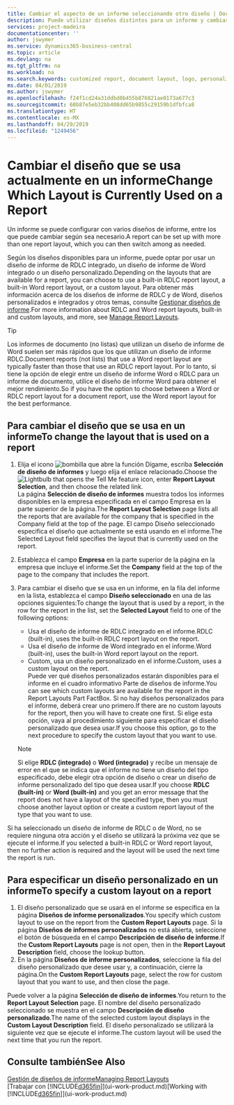 ```yaml
---
title: Cambiar el aspecto de un informe seleccionando otro diseño | Documentos de Microsoft
description: Puede utilizar diseños distintos para un informe y cambiar de un diseño a otro para cambiar el aspecto de un informe.
services: project-madeira
documentationcenter: ''
author: jswymer
ms.service: dynamics365-business-central
ms.topic: article
ms.devlang: na
ms.tgt_pltfrm: na
ms.workload: na
ms.search.keywords: customized report, document layout, logo, personalize
ms.date: 04/01/2019
ms.author: jswymer
ms.openlocfilehash: f24f1cd24a31ddbd0b455b876821ae0173a677c3
ms.sourcegitcommit: 60b87e5eb32bb408dd65b9855c29159b1dfbfca8
ms.translationtype: HT
ms.contentlocale: es-MX
ms.lasthandoff: 04/29/2019
ms.locfileid: "1249456"
---
```

# <a name="change-which-layout-is-currently-used-on-a-report"></a><span data-ttu-id="f9381-103">Cambiar el diseño que se usa actualmente en un informe</span><span class="sxs-lookup"><span data-stu-id="f9381-103">Change Which Layout is Currently Used on a Report</span></span>
<span data-ttu-id="f9381-104">Un informe se puede configurar con varios diseños de informe, entre los que puede cambiar según sea necesario.</span><span class="sxs-lookup"><span data-stu-id="f9381-104">A report can be set up with more than one report layout, which you can then switch among as needed.</span></span>

<span data-ttu-id="f9381-105">Según los diseños disponibles para un informe, puede optar por usar un diseño de informe de RDLC integrado, un diseño de informe de Word integrado o un diseño personalizado.</span><span class="sxs-lookup"><span data-stu-id="f9381-105">Depending on the layouts that are available for a report, you can choose to use a built-in RDLC report layout, a built-in Word report layout, or a custom layout.</span></span> <span data-ttu-id="f9381-106">Para obtener más información acerca de los diseños de informe de RDLC y de Word, diseños personalizados e integrados y otros temas, consulte [Gestionar diseños de informe](ui-manage-report-layouts.md).</span><span class="sxs-lookup"><span data-stu-id="f9381-106">For more information about RDLC and Word report layouts, built-in and custom layouts, and more, see [Manage Report Layouts](ui-manage-report-layouts.md).</span></span>

> [!TIP]  
> <span data-ttu-id="f9381-107">Los informes de documento (no listas) que utilizan un diseño de informe de Word suelen ser más rápidos que los que utilizan un diseño de informe RDLC.</span><span class="sxs-lookup"><span data-stu-id="f9381-107">Document reports (not lists) that use a Word report layout are typically faster than those that use an RDLC report layout.</span></span> <span data-ttu-id="f9381-108">Por lo tanto, si tiene la opción de elegir entre un diseño de informe Word o RDLC para un informe de documento, utilice el diseño de informe Word para obtener el mejor rendimiento.</span><span class="sxs-lookup"><span data-stu-id="f9381-108">So if you have the option to choose between a Word or RDLC report layout for a document report, use the Word report layout for the best performance.</span></span>  

## <a name="to-change-the-layout-that-is-used-on-a-report"></a><span data-ttu-id="f9381-109">Para cambiar el diseño que se usa en un informe</span><span class="sxs-lookup"><span data-stu-id="f9381-109">To change the layout that is used on a report</span></span>
1. <span data-ttu-id="f9381-110">Elija el icono ![bombilla que abre la función Dígame](media/ui-search/search_small.png "Dígame que desea hacer"), escriba **Selección de diseño de informes** y luego elija el enlace relacionado.</span><span class="sxs-lookup"><span data-stu-id="f9381-110">Choose the ![Lightbulb that opens the Tell Me feature](media/ui-search/search_small.png "Tell me what you want to do") icon, enter **Report Layout Selection**, and then choose the related link.</span></span>  
   <span data-ttu-id="f9381-111">La página **Selección de diseño de informes** muestra todos los informes disponibles en la empresa especificada en el campo Empresa en la parte superior de la página.</span><span class="sxs-lookup"><span data-stu-id="f9381-111">The **Report Layout Selection** page lists all the reports that are available for the company that is specified in the Company field at the top of the page.</span></span> <span data-ttu-id="f9381-112">El campo Diseño seleccionado especifica el diseño que actualmente se está usando en el informe.</span><span class="sxs-lookup"><span data-stu-id="f9381-112">The Selected Layout field specifies the layout that is currently used on the report.</span></span>
2. <span data-ttu-id="f9381-113">Establezca el campo **Empresa** en la parte superior de la página en la empresa que incluye el informe.</span><span class="sxs-lookup"><span data-stu-id="f9381-113">Set the **Company** field at the top of the page to the company that includes the report.</span></span>
3. <span data-ttu-id="f9381-114">Para cambiar el diseño que se usa en un informe, en la fila del informe en la lista, establezca el campo **Diseño seleccionado** en una de las opciones siguientes:</span><span class="sxs-lookup"><span data-stu-id="f9381-114">To change the layout that is used by a report, in the row for the report in the list, set the **Selected Layout** field to one of the following options:</span></span>
   * <span data-ttu-id="f9381-115">Usa el diseño de informe de RDLC integrado en el informe.</span><span class="sxs-lookup"><span data-stu-id="f9381-115">RDLC (built-in), uses the built-in RDLC report layout on the report.</span></span>
   * <span data-ttu-id="f9381-116">Usa el diseño de informe de Word integrado en el informe.</span><span class="sxs-lookup"><span data-stu-id="f9381-116">Word (built-in), uses the built-in Word report layout on the report.</span></span>
   * <span data-ttu-id="f9381-117">Custom, usa un diseño personalizado en el informe.</span><span class="sxs-lookup"><span data-stu-id="f9381-117">Custom, uses a custom layout on the report.</span></span>  
     <span data-ttu-id="f9381-118">Puede ver qué diseños personalizados estarán disponibles para el informe en el cuadro informativo Parte de diseños de informe.</span><span class="sxs-lookup"><span data-stu-id="f9381-118">You can see which custom layouts are available for the report in the Report Layouts Part FactBox.</span></span> <span data-ttu-id="f9381-119">Si no hay diseños personalizados para el informe, deberá crear uno primero.</span><span class="sxs-lookup"><span data-stu-id="f9381-119">If there are no custom layouts for the report, then you will have to create one first.</span></span> <span data-ttu-id="f9381-120">Si elige esta opción, vaya al procedimiento siguiente para especificar el diseño personalizado que desea usar.</span><span class="sxs-lookup"><span data-stu-id="f9381-120">If you choose this option, go to the next procedure to specify the custom layout that you want to use.</span></span>

    > [!NOTE]  
    >   <span data-ttu-id="f9381-121">Si elige **RDLC (integrado)** o **Word (integrado)** y recibe un mensaje de error en el que se indica que el informe no tiene un diseño del tipo especificado, debe elegir otra opción de diseño o crear un diseño de informe personalizado del tipo que desea usar.</span><span class="sxs-lookup"><span data-stu-id="f9381-121">If you choose **RDLC (built-in)** or **Word (built-in)** and you get an error message that the report does not have a layout of the specified type, then you must choose another layout option or create a custom report layout of the type that you want to use.</span></span>

<span data-ttu-id="f9381-122">Si ha seleccionado un diseño de informe de RDLC o de Word, no se requiere ninguna otra acción y el diseño se utilizará la próxima vez que se ejecute el informe.</span><span class="sxs-lookup"><span data-stu-id="f9381-122">If you selected a built-in RDLC or Word report layout, then no further action is required and the layout will be used the next time the report is run.</span></span>

## <a name="to-specify-a-custom-layout-on-a-report"></a><span data-ttu-id="f9381-123">Para especificar un diseño personalizado en un informe</span><span class="sxs-lookup"><span data-stu-id="f9381-123">To specify a custom layout on a report</span></span>
1. <span data-ttu-id="f9381-124">El diseño personalizado que se usará en el informe se especifica en la página **Diseños de informe personalizados**.</span><span class="sxs-lookup"><span data-stu-id="f9381-124">You specify which custom layout to use on the report from the **Custom Report Layouts** page.</span></span> <span data-ttu-id="f9381-125">Si la página **Diseños de informes personalizados** no está abierta, seleccione el botón de búsqueda en el campo **Descripción de diseño de informe**.</span><span class="sxs-lookup"><span data-stu-id="f9381-125">If the **Custom Report Layouts** page is not open, then in the **Report Layout Description** field, choose the lookup button.</span></span>
2. <span data-ttu-id="f9381-126">En la página **Diseños de informe personalizados**, seleccione la fila del diseño personalizado que desee usar y, a continuación, cierre la página.</span><span class="sxs-lookup"><span data-stu-id="f9381-126">On the **Custom Report Layouts** page, select the row for custom layout that you want to use, and then close the page.</span></span>

<span data-ttu-id="f9381-127">Puede volver a la página **Selección de diseño de informes**.</span><span class="sxs-lookup"><span data-stu-id="f9381-127">You return to the **Report Layout Selection** page.</span></span> <span data-ttu-id="f9381-128">El nombre del diseño personalizado seleccionado se muestra en el campo **Descripción de diseño personalizado**.</span><span class="sxs-lookup"><span data-stu-id="f9381-128">The name of the selected custom layout displays in the **Custom Layout Description** field.</span></span> <span data-ttu-id="f9381-129">El diseño personalizado se utilizará la siguiente vez que se ejecute el informe.</span><span class="sxs-lookup"><span data-stu-id="f9381-129">The custom layout will be used the next time that you run the report.</span></span>

## <a name="see-also"></a><span data-ttu-id="f9381-130">Consulte también</span><span class="sxs-lookup"><span data-stu-id="f9381-130">See Also</span></span>
[<span data-ttu-id="f9381-131">Gestión de diseños de informe</span><span class="sxs-lookup"><span data-stu-id="f9381-131">Managing Report Layouts</span></span>](ui-manage-report-layouts.md)  
<span data-ttu-id="f9381-132">[Trabajar con [!INCLUDE[d365fin](includes/d365fin_md.md)]](ui-work-product.md)</span><span class="sxs-lookup"><span data-stu-id="f9381-132">[Working with [!INCLUDE[d365fin](includes/d365fin_md.md)]](ui-work-product.md)</span></span>
